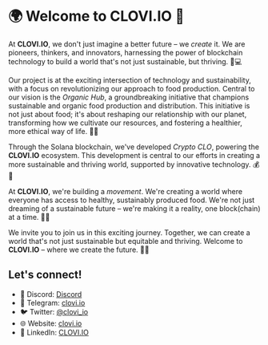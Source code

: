 # 🌍 Welcome to CLOVI.IO 🚀

At **CLOVI.IO**, we don't just imagine a better future – we _create_ it. We are pioneers, thinkers, and innovators, harnessing the power of blockchain technology to build a world that's not just sustainable, but thriving. 🌳💻

Our project is at the exciting intersection of technology and sustainability, with a focus on revolutionizing our approach to food production. Central to our vision is the _Organic Hub_, a groundbreaking initiative that champions sustainable and organic food production and distribution. This initiative is not just about food; it's about reshaping our relationship with our planet, transforming how we cultivate our resources, and fostering a healthier, more ethical way of life. 🌾🍎

Through the Solana blockchain, we've developed _Crypto CLO_, powering the **CLOVI.IO** ecosystem. This development is central to our efforts in creating a more sustainable and thriving world, supported by innovative technology. 💰💸

At **CLOVI.IO**, we're building a _movement_. We're creating a world where everyone has access to healthy, sustainably produced food. We're not just dreaming of a sustainable future – we're making it a reality, one block(chain) at a time. 🔨🔗

We invite you to join us in this exciting journey. Together, we can create a world that's not just sustainable but equitable and thriving. Welcome to **CLOVI.IO** – where we create the future. 🤝🌈

## Let's connect!
- 🔗 Discord: [Discord](https://discord.gg/WBHpDHM3ch)
- 🔗 Telegram: [clovi.io]()
- 🐦 Twitter: [@clovi_io](https://twitter.com/clovi_io)
- 🌐 Website: [clovi.io](https://clovi.io)
- 💼 LinkedIn: [CLOVI.IO](https://www.linkedin.com/company/clovi-io)
